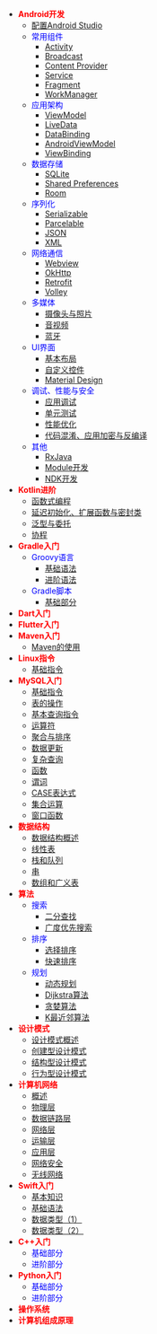 * <font color=red>**Android开发**</font>
  * [配置Android Studio](Android/config.md)
  * <font color=blue>常用组件</font>
    * [Activity](Android/activity.md)
    * [Broadcast](Android/broadcast.md)
    * [Content Provider](Android/contpro.md)
    * [Service](Android/service.md)
    * [Fragment](Android/fg.md)
    * [WorkManager](Android/wm.md)
  * <font color=blue>应用架构</font>
    * [ViewModel](Android/vm.md)
    * [LiveData](Android/ld.md)
    * [DataBinding](Android/db.md)
    * [AndroidViewModel](Android/avm.md)
    * [ViewBinding](Android/vb.md)
  * <font color=blue>数据存储</font>
    * [SQLite](Android/sql.md)
    * [Shared Preferences](Android/sp.md)
    * [Room](Android/room.md)
  * <font color=blue>序列化</font>
    * [Serializable](Android/serial.md)
    * [Parcelable](Android/parcel.md)
    * [JSON](Android/json.md)
    * [XML](Android/xml.md)
  * <font color=blue>网络通信</font>
    * [Webview](Android/wv.md)
    * [OkHttp](Android/oh.md)
    * [Retrofit](Android/retr.md)
    * [Volley](Android/volley.md)
  * <font color=blue>多媒体</font>
    * [摄像头与照片](Android/photo.md)
    * [音视频](Android/msc.md)
    * [蓝牙](Android/bt.md)
  * <font color=blue>UI界面</font>
    * [基本布局](Android/lo.md)
    * [自定义控件](Android/controller.md)
    * [Material Design](Android/md.md)
  * <font color=blue>调试、性能与安全</font>
    * [应用调试](Android/debug.md)
    * [单元测试](Android/unit.md)
    * [性能优化](Android/perf.md)
    * [代码混淆、应用加密与反编译](Android/proguard.md)
  * <font color=blue>其他</font>
    * [RxJava](Android/.md)
    * [Module开发](Android/mod.md)
    * [NDK开发](Android/ndk.md)
* <font color=red>**Kotlin进阶**</font>
    * [函数式编程](Kotlin/func.md)
    * [延迟初始化、扩展函数与密封类](Kotlin/late.md)
    * [泛型与委托](Kotlin/gen.md)
    * [协程](Kotlin/coroutine.md)
* <font color=red>**Gradle入门**</font>
  * <font color=blue>Groovy语言</font>
    * [基础语法](Gradle/Groovy语言入门_基本语法.md)
    * [进阶语法](Gradle/Groovy语言入门_进阶语法.md) 
  * <font color=blue>Gradle脚本</font>
    * [基础部分](Gradle/Gradle脚本编写_入门部分.md)
* <font color=red>**Dart入门**</font>
* <font color=red>**Flutter入门**</font>
* <font color=red>**Maven入门**</font>
  * [Maven的使用](Maven/maven.md)
* <font color=red>**Linux指令**</font>
  * [基础指令](Linux/basicom.md) 
* <font color=red>**MySQL入门**</font>
  * [基础指令](MySQL/basicom.md) 
  * [表的操作](MySQL/tables.md)
  * [基本查询指令](MySQL/query.md)
  * [运算符](MySQL/opr.md)
  * [聚合与排序](MySQL/agg&sort.md)
  * [数据更新](MySQL/dataud.md)
  * [复杂查询](MySQL/cplxq.md)
  * [函数](MySQL/func.md)
  * [谓词](MySQL/pred.md)
  * [CASE表达式](MySQL/case.md)
  * [集合运算](MySQL/set.md)
  * [窗口函数](MySQL/window.md)
* <font color=red>**数据结构**</font>
  * [数据结构概述](/DataStructure/1.数据结构概述.md)
  * [线性表](DataStructure/2.线性表.md)
  * [栈和队列](DataStructure/3.栈和队列.md)
  * [串](DataStructure/4.串.md)
  * [数组和广义表](DataStructure/5.数组和广义表.md)
* <font color=red>**算法**</font>
  * <font color=blue>搜索</font>
    * [二分查找](Algorithm/binasearch.md)
    * [广度优先搜索](Algorithm/bfs.md)
  * <font color=blue>排序</font>
    * [选择排序](Algorithm/selesort.md)
    * [快速排序](Algorithm/quicksort.md)
  * <font color=blue>规划</font>
    * [动态规划](Algorithm/dp.md)
    * [Dijkstra算法](Algorithm/dij.md)
    * [贪婪算法](Algorithm/greedy.md)
    * [K最近邻算法](Algorithm/knn.md)
* <font color=red>**设计模式**</font>
  * [设计模式概述](DesignPattern/概述.md)
  * [创建型设计模式](DesignPattern/创建型设计模式.md)
  * [结构型设计模式](DesignPattern/结构型设计模式.md)
  * [行为型设计模式](DesignPattern/行为型设计模式.md)
* <font color=red>**计算机网络**</font>
  * [概述](ComputerNetwork/Chapter_1_概述.md)
  * [物理层](ComputerNetwork/Chapter_2_物理层.md) 
  * [数据链路层](ComputerNetwork/Chapter_3_数据链路层.md)
  * [网络层](ComputerNetwork/Chapter_4_网络层.md)
  * [运输层](ComputerNetwork/Chapter_5_运输层.md)
  * [应用层](ComputerNetwork/Chapter_6_应用层.md)
  * [网络安全](ComputerNetwork/Chapter_7_网络安全.md)
  * [无线网络](ComputerNetwork/Chapter_8_无线网络.md)
* <font color=red>**Swift入门**</font>
  * [基本知识](Swift/Swift语言入门_基本知识.md)
  * [基础语法](Swift/Swift语言入门_基础语法.md)
  * [数据类型（1）](Swift/Swift语言入门_数据类型_1.md)
  * [数据类型（2）](Swift/Swift语言入门_数据类型_2.md)
* <font color=red>**C++入门**</font>
  * <font color=blue>基础部分</font>
  * <font color=blue>进阶部分</font>
* <font color=red>**Python入门**</font>
  * <font color=blue>基础部分</font>
  * <font color=blue>进阶部分</font>
* <font color=red>**操作系统**</font>
* <font color=red>**计算机组成原理**</font>
